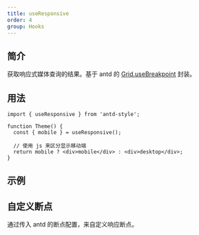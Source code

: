 ```yaml
---
title: useResponsive
order: 4
group: Hooks
---
```


## 简介

获取响应式媒体查询的结果。基于 antd 的 [Grid.useBreakpoint](https://ant.design/components/grid-cn#components-grid-demo-usebreakpoint) 封装。

## 用法

```tsx | pure
import { useResponsive } from 'antd-style';

function Theme() {
  const { mobile } = useResponsive();

  // 使用 js 来区分显示移动端
  return mobile ? <div>mobile</div> : <div>desktop</div>;
}
```

## 示例

<code src="../demos/api/useResponsive/default.tsx"></code>

## 自定义断点

通过传入 antd 的断点配置，来自定义响应断点。

<code src="../demos/api/useResponsive/custom.tsx"></code>
